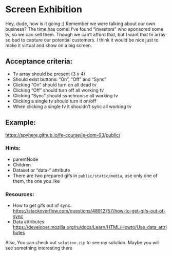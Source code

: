 # Screen Exhibition

Hey, dude, how is it going ;) Remember we were talking about our own business? The time has come! I’ve found “investors”
who sponsored some tv, so we can sell them. Though we can’t afford that, but I want that tv array so bad to capture our
potential customers. I think it would be nice just to make it virtual and show on a big screen.

## Acceptance criteria:

- Tv array should be present (3 x 4)
- Should exist buttons: “On”, “Off” and “Sync”
- Clicking “On” should turn on all dead tv
- Clicking “Off” should turn off all working tv
- Clicking “Sync” should synchronise all working tv
- Clicking a single tv should turn it on/off
- When clicking a single tv it shouldn’t sync all working tv

## Example:
https://spyhere.github.io/fe-course/js-dom-03/public/

### Hints:

- parentNode
- Children
- Dataset or “data-“ attribute
- There are two prepared gifs in `public/static/media`, use only one of them, the one you like

### Resources:

- How to get gifs out of sync: https://stackoverflow.com/questions/48912757/how-to-get-gifs-out-of-sync
- Data attributes: https://developer.mozilla.org/ru/docs/Learn/HTML/Howto/Use_data_attributes

Also, You can check out `solution.zip` to see my solution. Maybe you will see something interesting there
